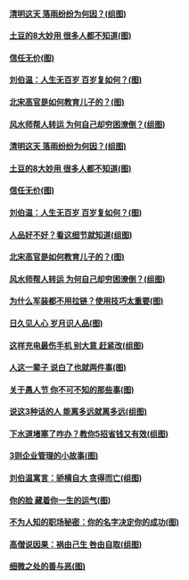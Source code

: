 #### [清明这天 落雨纷纷为何因？(组图)](../pages/p8/1002354.md) 
#### [土豆的8大妙用 很多人都不知道(图)](../pages/p8/1002316.md) 
#### [信任无价(图)](../pages/p8/1002182.md) 
#### [刘伯温：人生无百岁 百岁复如何？(图)](../pages/p8/1002206.md) 
#### [北宋高官是如何教育儿子的？(图)](../pages/p8/1002277.md) 
#### [风水师帮人转运 为何自己却穷困潦倒？(组图)](../pages/p8/1002259.md) 
#### [清明这天 落雨纷纷为何因？(组图)](../pages/p8/1002354.md) 
#### [土豆的8大妙用 很多人都不知道(图)](../pages/p8/1002316.md) 
#### [信任无价(图)](../pages/p8/1002182.md) 
#### [刘伯温：人生无百岁 百岁复如何？(图)](../pages/p8/1002206.md) 
#### [人品好不好？看这细节就知道(组图)](../pages/p8/1001770.md) 
#### [北宋高官是如何教育儿子的？(图)](../pages/p8/1002277.md) 
#### [风水师帮人转运 为何自己却穷困潦倒？(组图)](../pages/p8/1002259.md) 
#### [为什么军装都不用拉链？使用技巧太重要(图)](../pages/p8/1002184.md) 
#### [日久见人心 岁月识人品(图)](../pages/p8/1002187.md) 
#### [这样充电最伤手机 别大意 赶紧改(组图)](../pages/p8/1001769.md) 
#### [人这一辈子 说白了也就两件事(图)](../pages/p8/1001995.md) 
#### [关于愚人节 你不可不知的那些事(图)](../pages/p8/1002122.md) 
#### [说这3种话的人 能离多远就离多远(组图)](../pages/p8/1001833.md) 
#### [下水道堵塞了咋办？教你5招省钱又有效(组图)](../pages/p8/1002083.md) 
#### [3则企业管理的小故事(图)](../pages/p8/1002000.md) 
#### [刘伯温寓言：骄横自大 贪得而亡(组图)](../pages/p8/1002059.md) 
#### [你的脸 藏着你一生的运气(图)](../pages/p8/1002003.md) 
#### [不为人知的职场秘密：你的名字决定你的成功(图)](../pages/p8/1001991.md) 
#### [高僧说因果：祸由己生 咎由自取(组图)](../pages/p8/1002017.md) 
#### [细微之处的善与恶(图)](../pages/p8/1001519.md) 
